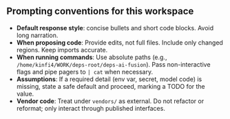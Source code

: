 ## Prompting conventions for this workspace

- **Default response style**: concise bullets and short code blocks. Avoid long narration.
- **When proposing code**: Provide edits, not full files. Include only changed regions. Keep imports accurate.
- **When running commands**: Use absolute paths (e.g., `/home/kinfi4/WORK/deps-root/deps-ai-fusion`). Pass non-interactive flags and pipe pagers to `| cat` when necessary.
- **Assumptions**: If a required detail (env var, secret, model code) is missing, state a safe default and proceed, marking a TODO for the value.
- **Vendor code**: Treat under `vendors/` as external. Do not refactor or reformat; only interact through published interfaces.
